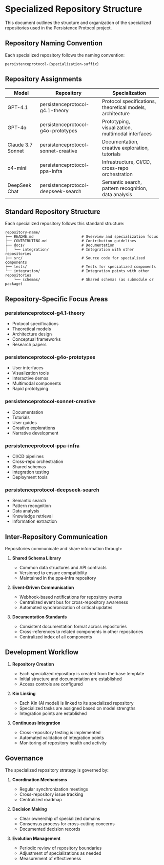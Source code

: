 # Specialized Repository Structure

This document outlines the structure and organization of the specialized repositories used in the Persistence Protocol project.

## Repository Naming Convention

Each specialized repository follows the naming convention:
```
persistenceprotocol-{specialization-suffix}
```

## Repository Assignments

| Model | Repository | Specialization |
|-------|------------|----------------|
| GPT-4.1 | persistenceprotocol-g4.1-theory | Protocol specifications, theoretical models, architecture |
| GPT-4o | persistenceprotocol-g4o-prototypes | Prototyping, visualization, multimodal interfaces |
| Claude 3.7 Sonnet | persistenceprotocol-sonnet-creative | Documentation, creative exploration, tutorials |
| o4-mini | persistenceprotocol-ppa-infra | Infrastructure, CI/CD, cross-repo orchestration |
| DeepSeek Chat | persistenceprotocol-deepseek-search | Semantic search, pattern recognition, data analysis |

## Standard Repository Structure

Each specialized repository follows this standard structure:

```
repository-name/
├── README.md                      # Overview and specialization focus
├── CONTRIBUTING.md                # Contribution guidelines
├── docs/                          # Documentation
│   └── integration/               # Integration with other repositories
├── src/                           # Source code for specialized components
├── tests/                         # Tests for specialized components
└── integration/                   # Integration points with other repositories
    └── schemas/                   # Shared schemas (as submodule or package)
```

## Repository-Specific Focus Areas

### persistenceprotocol-g4.1-theory
- Protocol specifications
- Theoretical models
- Architecture design
- Conceptual frameworks
- Research papers

### persistenceprotocol-g4o-prototypes
- User interfaces
- Visualization tools
- Interactive demos
- Multimodal components
- Rapid prototyping

### persistenceprotocol-sonnet-creative
- Documentation
- Tutorials
- User guides
- Creative explorations
- Narrative development

### persistenceprotocol-ppa-infra
- CI/CD pipelines
- Cross-repo orchestration
- Shared schemas
- Integration testing
- Deployment tools

### persistenceprotocol-deepseek-search
- Semantic search
- Pattern recognition
- Data analysis
- Knowledge retrieval
- Information extraction

## Inter-Repository Communication

Repositories communicate and share information through:

1. **Shared Schema Library**
   - Common data structures and API contracts
   - Versioned to ensure compatibility
   - Maintained in the ppa-infra repository

2. **Event-Driven Communication**
   - Webhook-based notifications for repository events
   - Centralized event bus for cross-repository awareness
   - Automated synchronization of critical updates

3. **Documentation Standards**
   - Consistent documentation format across repositories
   - Cross-references to related components in other repositories
   - Centralized index of all components

## Development Workflow

1. **Repository Creation**
   - Each specialized repository is created from the base template
   - Initial structure and documentation are established
   - Access controls are configured

2. **Kin Linking**
   - Each Kin (AI model) is linked to its specialized repository
   - Specialized tasks are assigned based on model strengths
   - Integration points are established

3. **Continuous Integration**
   - Cross-repository testing is implemented
   - Automated validation of integration points
   - Monitoring of repository health and activity

## Governance

The specialized repository strategy is governed by:

1. **Coordination Mechanisms**
   - Regular synchronization meetings
   - Cross-repository issue tracking
   - Centralized roadmap

2. **Decision Making**
   - Clear ownership of specialized domains
   - Consensus process for cross-cutting concerns
   - Documented decision records

3. **Evolution Management**
   - Periodic review of repository boundaries
   - Adjustment of specializations as needed
   - Measurement of effectiveness
